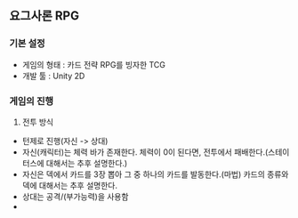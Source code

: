 ## 요그사론 RPG

### 기본 설정

* 게임의 형태 : 카드 전략 RPG를 빙자한 TCG
* 개발 툴 : Unity 2D

### 게임의 진행

1. 전투 방식
- 턴제로 진행(자신 -> 상대)
- 자신(캐릭터)는 체력 바가 존재한다. 체력이 0이 된다면, 전투에서 패배한다.(스테이터스에 대해서는 추후 설명한다.)
- 자신은 덱에서 카드를 3장 뽑아 그 중 하나의 카드를 발동한다.(마법) 카드의 종류와 덱에 대해서는 추후 설명한다.
- 상대는 공격/(부가능력)을 사용함
- 
